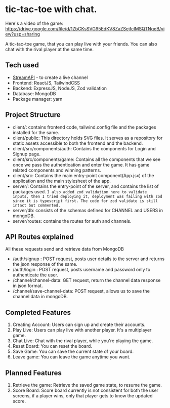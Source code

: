 # tic-tac-toe with chat.
Here's a video of the game: https://drive.google.com/file/d/1ZbCKsSVG95EdKV8ZaZSejfcIMSQTNqeB/view?usp=sharing

A tic-tac-toe game, that you can play live with your friends. You can also chat with the rival player at the same time.
## Tech used
- [StreamAPI](https://getstream.io/) - to create a live channel
- Frontend: ReactJS, TailwindCSS
- Backend: ExpressJS, NodeJS, Zod validation
- Database: MongoDB
- Package manager: yarn

## Project Structure
- client/: contains frontend code, tailwind.config file and the packages installed for the same.
- client/public: This directory holds SVG files. It serves as a repository for static assets accessible to both the frontend and the backend.
- client/src/components/auth: Contains the components for Login and Signup page.
- client/src/components/game: Contains all the components that we see once we pass the authentication and enter the game. It has game related components and winning patterns.
- client/src: Contains the main entry-point component(App.jsx) of the application and the main stylesheet of the app.
- server/: Contains the entry-point of the server, and contains the list of packages used. `I also added zod validation here to validate inputs, then I tried deploying it, deployment was failing with zod since it is typescript first. The code for zod validate is still intact but commented.`
- server/db: consists of the schemas defined for CHANNEL and USERS in mongoDB.
- server/routes: contains the routes for auth and channels.

## API Routes explained
All these requests send and retrieve data from MongoDB
- /auth/signup : POST request, posts user details to the server and returns the json response of the same.
- /auth/login : POST request, posts username and password only to authenticate the user.
- /channel/channel-data: GET request, return the channel data response in json format.
- /channel/save-channel-data: POST request, allows us to save the channel data in mongoDB.

## Completed Features
1. Creating Account: Users can sign up and create their accounts.
2. Play Live: Users can play live with another player. It's a multiplayer game.
3. Chat Live: Chat with the rival player, while you're playing the game.
4. Reset Board: You can reset the board.
5. Save Game: You can save the current state of your board.
6. Leave game: You can leave the game anytime you want.

## Planned Features
1. Retrieve the game: Retrieve the saved game state, to resume the game.
2. Score Board: Score board currently is not consistent for both the user screens, if a player wins, only that player gets to know the updated score.
   
